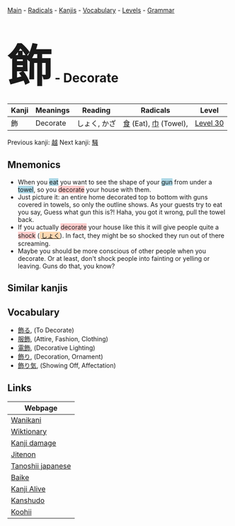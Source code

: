 <style> bigfont {font-size: 100px}</style>
[Main](../README.md) -
[Radicals](../radicals.md) -
[Kanjis](../kanjis.md) -
[Vocabulary](../vocabulary.md) -
[Levels](../levels.md) -
[Grammar](../grammar.md)
# <bigfont> 飾</bigfont> - Decorate 

| Kanji | Meanings | Reading | Radicals | Level |
| --- | --- | --- | --- | --- |
| 飾 | Decorate | しょく, かざ | [食](../radicals/食.md) (Eat), [巾](../radicals/巾.md) (Towel),  | [Level 30](../levels/wk_level30.md) |

Previous kanji: [越](越.md) Next kanji: [騒](騒.md) 

## Mnemonics
 * When you <span style="background-color:#ADD8E6"> eat</span> you want to see the shape of your <span style="background-color:#ADD8E6"> gun</span> from under a <span style="background-color:#ADD8E6"> towel</span>, so you <span style="background-color:#ffcccb"> decorate</span> your house with them.
* Just picture it: an entire home decorated top to bottom with guns covered in towels, so only the outline shows. As your guests try to eat you say, Guess what gun this is?! Haha, you got it wrong, pull the towel back.
* If you actually <span style="background-color:#ffcccb"> decorate</span> your house like this it will give people quite a <span style="background-color:#ffcccb"> shock</span> (<span style="background-color:#fed8b1"> [しょく](https://jisho.org/search/しょく)</span>). In fact, they might be so shocked they run out of there screaming.
* Maybe you should be more conscious of other people when you decorate. Or at least, don't shock people into fainting or yelling or leaving. Guns do that, you know?


## Similar kanjis
 


## Vocabulary
 * [飾る](../vocabulary/飾.md), (To Decorate)
* [服飾](../vocabulary/飾.md), (Attire, Fashion, Clothing)
* [電飾](../vocabulary/飾.md), (Decorative Lighting)
* [飾り](../vocabulary/飾.md), (Decoration, Ornament)
* [飾り気](../vocabulary/飾.md), (Showing Off, Affectation)



## Links 

| Webpage |
| --- |
| [Wanikani          ](https://www.wanikani.com/kanji/飾) |
| [Wiktionary        ](https://en.wiktionary.org/wiki/飾) |
| [Kanji damage      ](http://www.kanjidamage.com/kanji/search?utf8=✓&q=飾) |
| [Jitenon           ](https://jitenon.com/kanji/飾) |
| [Tanoshii japanese ](https://www.tanoshiijapanese.com/dictionary/kanji.cfm?k=飾) |
| [Baike             ](https://baike.baidu.com/item/飾) |
| [Kanji Alive       ](https://app.kanjialive.com/飾) |
| [Kanshudo          ](https://www.kanshudo.com/searchmn?q=飾) |
| [Koohii            ](https://kanji.koohii.com/study/kanji/飾) |
